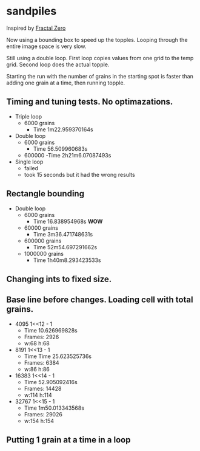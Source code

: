 # sandpiles

Inspired by
[Fractal Zero](https://www.youtube.com/watch?v=1MtEUErz7Gg)


Now using a bounding box to speed up the topples. Looping through the entire image space is very slow.

Still using a double loop. First loop copies values from one grid to the temp grid. Second loop does the actual topple.

Starting the run with the number of grains in the starting spot is faster than adding one grain at a time, then running topple. 

## Timing and tuning tests. No optimazations.

- Triple loop
  - 6000 grains
    - Time 1m22.959370164s
- Double loop 
  - 6000 grains 
    - Time 56.509960683s
  - 600000 
    -Time 2h21m6.07087493s
- Single loop 
  - failed 
  - took 15 seconds but it had the wrong results

## Rectangle bounding

- Double loop
  - 6000 grains
    - Time 16.838954968s **WOW**
  - 60000 grains
    - Time 3m36.471748631s
  - 600000 grains
    - Time 52m54.697291662s
  - 1000000 grains
    - Time 1h40m8.293423533s

## Changing ints to fixed size.

## Base line before changes. Loading cell with total grains.
- 4095 1<<12 - 1
  - Time 10.626969828s
  - Frames: 2926
  - w:68 h:68
- 8191 1<<13 - 1
  - Time Time 25.623525736s
  - Frames: 6384
  - w:86 h:86
- 16383 1<<14 - 1
  - Time 52.905092416s
  - Frames: 14428
  - w:114 h:114
- 32767 1<<15 - 1
  - Time 1m50.013343568s
  - Frames: 29026
  - w:154 h:154

## Putting 1 grain at a time in a loop

